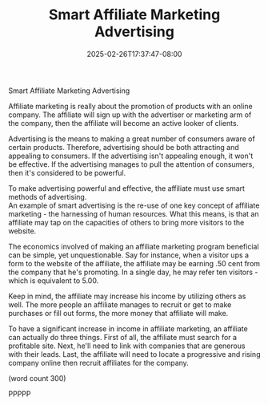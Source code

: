 ﻿---
title: "Smart Affiliate Marketing Advertising"
date: 2025-02-26T17:37:47-08:00
description: "Affiliate Marketing On The Internet Tips for Web Success"
featured_image: "/images/Affiliate Marketing On The Internet.jpg"
tags: ["Affiliate Marketing On The Internet"]
---

Smart Affiliate Marketing Advertising

Affiliate marketing is really about the promotion
of products with an online company.  The affiliate
will sign up with the advertiser or marketing arm
of the company, then the affiliate will become
an active looker of clients.  

Advertising is the means to making a great number
of consumers aware of certain products.  Therefore,
advertising should be both attracting and appealing
to consumers.  If the advertising isn't appealing
enough, it won't be effective.  If the advertising
manages to pull the attention of consumers, then
it's considered to be powerful.

To make advertising powerful and effective, the
affiliate must use smart methods of advertising.  
An example of smart advertising is the re-use of
one key concept of affiliate marketing - the
harnessing of human resources.  What this means,
is that an affiliate may tap on the capacities of
others to bring more visitors to the website.

The economics involved of making an affiliate
marketing program beneficial can be simple, yet
unquestionable.  Say for instance, when a visitor
ups a form to the website of the affiliate, the 
affiliate may be earning .50 cent from the company
that he's promoting.  In a single day, he may 
refer ten visitors - which is equivalent to 5.00.

Keep in mind, the affiliate may increase his income
by utilizing others as well.  The more people an
affiliate manages to recruit or get to make purchases
or fill out forms, the more money that affiliate
will make.

To have a significant increase in income in 
affiliate marketing, an affiliate can actually
do three things.  First of all, the affiliate must
search for a profitable site.  Next, he'll need to
link with companies that are generous with their
leads.  Last, the affiliate will need to locate
a progressive and rising company online then 
recruit affiliates for the company.

(word count 300)

PPPPP
